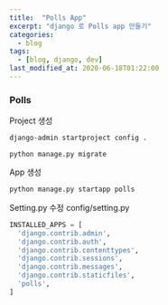 ```yaml
---
title:  "Polls App"
excerpt: "django 로 Polls app 만들기"
categories:
  - blog
tags:
  - [blog, django, dev]
last_modified_at: 2020-06-18T01:22:00
---
```

### Polls

Project 생성
```zsh
django-admin startproject config .
```
```
python manage.py migrate
```

App 생성
```zsh
python manage.py startapp polls
```

Setting.py 수정
config/setting.py
```python
INSTALLED_APPS = [
  'django.contrib.admin',
  'django.contrib.auth',
  'django.contrib.contenttypes',
  'django.contrib.sessions',
  'django.contrib.messages',
  'django.contrib.staticfiles',
  'polls',
]
```
